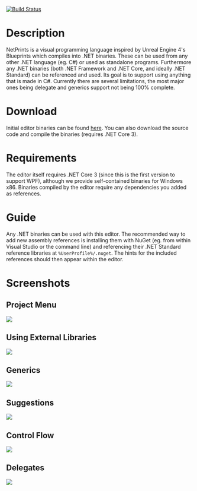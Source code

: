 [![Build Status](https://travis-ci.org/RobinKa/netprints.svg?branch=dotnetcore)](https://travis-ci.org/RobinKa/netprints)

# Description
NetPrints is a visual programming language inspired by Unreal Engine 4's Blueprints which compiles into .NET binaries. These can be used from any other .NET language (eg. C#) or used as standalone programs. Furthermore any .NET binaries (both .NET Framework and .NET Core, and ideally .NET Standard) can be referenced and used. Its goal is to support using anything that is made in C#. Currently there are several limitations, the most major ones being delegate and generics support not being 100% complete.

# Download
Initial editor binaries can be found [here](https://github.com/RobinKa/netprints/releases/tag/a978f8a). You can also download the source code and compile the binaries (requires .NET Core 3).

# Requirements
The editor itself requires .NET Core 3 (since this is the first version to support WPF), although we provide self-contained binaries for Windows x86. Binaries compiled by the editor require any dependencies you added as references.

# Guide
Any .NET binaries can be used with this editor. The recommended way to add new assembly references is installing them with NuGet (eg. from within Visual Studio or the command line) and referencing their .NET Standard reference libraries at `%UserProfile%/.nuget`. The hints for the included references should then appear within the editor.

# Screenshots

## Project Menu
![](http://i.imgur.com/umAjDX5.png)

## Using External Libraries
![](http://i.imgur.com/BXLHSE3.png)

## Generics
![](http://i.imgur.com/OnjPw36.png)

## Suggestions
![](https://cdn.discordapp.com/attachments/132156376792170496/292695521754087426/unknown.png)

## Control Flow
![](http://i.imgur.com/aWfEhvq.png)

## Delegates
![](http://i.imgur.com/9GjrV49.png)

